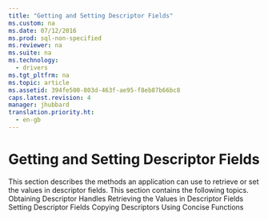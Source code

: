 ```yaml
---
title: "Getting and Setting Descriptor Fields"
ms.custom: na
ms.date: 07/12/2016
ms.prod: sql-non-specified
ms.reviewer: na
ms.suite: na
ms.technology: 
  - drivers
ms.tgt_pltfrm: na
ms.topic: article
ms.assetid: 394fe500-803d-463f-ae95-f8eb87b66bc8
caps.latest.revision: 4
manager: jhubbard
translation.priority.ht: 
  - en-gb
---
```

# Getting and Setting Descriptor Fields
<?xml version="1.0" encoding="utf-8"?>
<developerConceptualDocument xmlns="http://ddue.schemas.microsoft.com/authoring/2003/5" xmlns:xlink="http://www.w3.org/1999/xlink" xmlns:xsi="http://www.w3.org/2001/XMLSchema-instance" xsi:schemaLocation="http://ddue.schemas.microsoft.com/authoring/2003/5 http://dduestorage.blob.core.windows.net/ddueschema/developer.xsd">
  <introduction>
    <para>This section describes the methods an application can use to retrieve or set the values in descriptor fields.</para>
    <para>This section contains the following topics.  </para>
    <list class="bullet">
      <listItem>
        <para>             <legacyLink xlink:href="936f983f-c7e9-43f3-97ea-dd4b1bbf4654">Obtaining Descriptor Handles</legacyLink>           </para>
      </listItem>
      <listItem>
        <para>             <legacyLink xlink:href="c05b180f-c2b0-437b-8d1c-ce7f4da93287">Retrieving the Values in Descriptor Fields</legacyLink>           </para>
      </listItem>
      <listItem>
        <para>             <legacyLink xlink:href="d735dc64-370f-48ab-a59f-6cef9bc4e1e8">Setting Descriptor Fields</legacyLink>           </para>
      </listItem>
      <listItem>
        <para>             <legacyLink xlink:href="949a860d-6579-4218-882e-8c061688dd87">Copying Descriptors</legacyLink>           </para>
      </listItem>
      <listItem>
        <para>             <legacyLink xlink:href="31ac070f-8c59-4fd5-bd5a-466bb27dbca0">Using Concise Functions</legacyLink>           </para>
      </listItem>
    </list>
  </introduction>
  <relatedTopics />
</developerConceptualDocument>